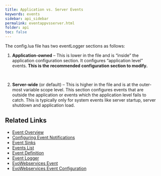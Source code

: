 ```yaml
---
title: Application vs. Server Events
keywords: events
sidebar: api_sidebar
permalink: eventappvsserver.html
folder: api
toc: false
---
```


The config.lua file has two eventLogger sections as follows:

1. **Application-owned** – This is lower in the file and is “inside” the application configuration section. It configures “application level” events. **This is the recommended configuration section to modify.**

   ​

2. **Server-wide** (or default) – This is higher in the file and is at the outer-most variable scope level. This section configures events that are outside the application or events which the application level fails to catch. This is typically only for system events like server startup, server shutdown and application load.



## Related Links

- [Event Overview](eventoverview.html)
- [Configuring Event Notifications](eventnotification.html)
- [Event Sinks](eventsinks.html)
- [Events List](eventlist.html)
- [Event Definition](eventdefinition.html)
- [Event Logger](userguide_configlua.html#eventLogger)
- [EvoWebservices Event](evowebservices_event.html)
- [EvoWebservices Event Configuration](evowebservices_eventconfiguration)

